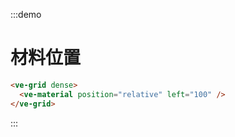 :::demo

# 材料位置

```html
<ve-grid dense>
  <ve-material position="relative" left="100" />
</ve-grid>
```

:::